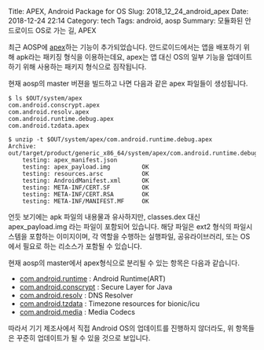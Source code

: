 Title: APEX, Android Package for OS
Slug: 2018_12_24_android_apex
Date: 2018-12-24 22:14
Category: tech
Tags: android, aosp
Summary: 모듈화된 안드로이드 OS로 가는 길, APEX

최근 AOSP에 [apex](https://android.googlesource.com/platform/system/apex/+/da6ab6e)하는 기능이 추가되었습니다. 안드로이드에서는 앱을 배포하기 위해 apk라는 패키징 형식을 이용하는데요, apex는 앱 대신 OS의 일부 기능을 업데이트 하기 위해 사용하는 패키지 형식으로 짐작됩니다.

현재 aosp의 master 버젼을 빌드하고 나면 다음과 같은 apex 파일들이 생성됩니다.


    $ ls $OUT/system/apex
    com.android.conscrypt.apex
    com.android.resolv.apex
    com.android.runtime.debug.apex
    com.android.tzdata.apex

    $ unzip -t $OUT/system/apex/com.android.runtime.debug.apex
    Archive:  out/target/product/generic_x86_64/system/apex/com.android.runtime.debug.apex
        testing: apex_manifest.json
        testing: apex_payload.img         OK
        testing: resources.arsc           OK
        testing: AndroidManifest.xml      OK
        testing: META-INF/CERT.SF         OK
        testing: META-INF/CERT.RSA        OK
        testing: META-INF/MANIFEST.MF     OK

언듯 보기에는 apk 파일의 내용물과 유사하지만, classes.dex 대신 apex_payload.img 라는 파일이 포함되어 있습니다. 
해당 파일은 ext2 형식의 파일시스템을 포함하는 이미지이며, 각 역할을 수행하는 실행파일, 공유라이브러리, 또는 OS에서 필요로 하는 리소스가 포함될 수 있습니다.

현재 aosp의 master에서 apex형식으로 분리될 수 있는 항목은 다음과 같습니다.

 * [com.android.runtime](https://android.googlesource.com/platform/art/+/d67db81/build/apex/Android.bp#102) : Android Runtime(ART)
 * [com.android.conscrypt](https://android.googlesource.com/platform/external/conscrypt/+/afe0939/apex/Android.bp#15) : Secure Layer for Java
 * [com.android.resolv](https://android.googlesource.com/platform/system/netd/+/4231c54/apex/Android.bp#16) : DNS Resolver
 * [com.android.tzdata](https://android.googlesource.com/platform/system/timezone/+/8481d19/apex/Android.bp#15) : Timezone resources for bionic/icu
 * [com.android.media](https://android.googlesource.com/platform/frameworks/av/+/69addc70/apex/Android.bp#15) : Media Codecs

따라서 기기 제조사에서 직접 Android OS의 업데이트를 진행하지 않더라도, 위 항목들은 꾸준히 업데이트가 될 수 있을 것으로 보입니다.
